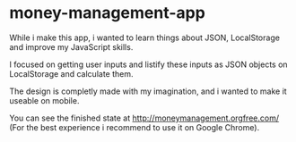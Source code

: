 # money-management-app
While i make this app, i wanted to learn things about JSON, LocalStorage and improve my JavaScript skills.

I focused on getting user inputs and listify these inputs as JSON objects on LocalStorage and calculate them.

The design is completly made with my imagination, and i wanted to make it useable on mobile.

You can see the finished state at http://moneymanagement.orgfree.com/ (For the best experience i recommend to use it on Google Chrome).

